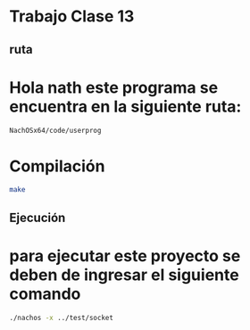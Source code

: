 # Trabajo Clase 13

## ruta
# Hola nath este programa se encuentra en la siguiente ruta:
```bash
NachOSx64/code/userprog
```
# Compilación

```bash
make 
```

## Ejecución

# para ejecutar este proyecto se deben de ingresar el siguiente comando

```bash
./nachos -x ../test/socket
```